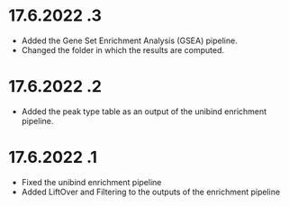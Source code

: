 # 17.6.2022 .3
- Added the Gene Set Enrichment Analysis (GSEA) pipeline.
- Changed the folder in which the results are computed.

# 17.6.2022 .2
- Added the peak type table as an output of the unibind enrichment pipeline.

# 17.6.2022 .1
- Fixed the unibind enrichment pipeline
- Added LiftOver and Filtering to the outputs of the enrichment pipeline